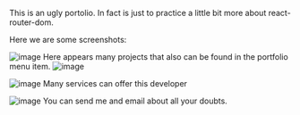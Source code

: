 This is an ugly portolio.
In fact is just to practice a little bit more about react-router-dom.

Here we are some screenshots:


![image](https://github.com/sergimoli/ugly_portfolio/assets/95481090/ac124def-af96-46d2-97b4-b69c25120c40)
Here appears many projects that also can be found in the portfolio menu item.
![image](https://github.com/sergimoli/ugly_portfolio/assets/95481090/5ff8cc3a-4e36-406f-bde8-6c73f3fa4220)

![image](https://github.com/sergimoli/ugly_portfolio/assets/95481090/ae5c284d-a8c6-4594-b3ae-6c4f501700c1)
Many services can offer this developer

![image](https://github.com/sergimoli/ugly_portfolio/assets/95481090/48db0477-5017-4cde-b5f1-af4233a98426)
You can send me and email about all your doubts.
